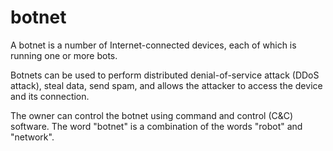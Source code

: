# botnet

A botnet is a number of Internet-connected devices, each of which is running one or more bots. 

Botnets can be used to perform distributed denial-of-service attack (DDoS attack), steal data, send spam, and allows the attacker to access the device and its connection. 

The owner can control the botnet using command and control (C&C) software. The word "botnet" is a combination of the words "robot" and "network".

